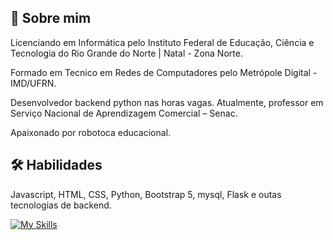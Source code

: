 
## 🚀 Sobre mim
Licenciando em Informática pelo Instituto Federal de Educação, Ciência e Tecnologia do Rio Grande do Norte | Natal - Zona Norte.

Formado em Tecnico em Redes de Computadores pelo Metrópole Digital - IMD/UFRN.

Desenvolvedor backend python nas horas vagas. 
Atualmente, professor em Serviço Nacional de Aprendizagem Comercial – Senac.

Apaixonado por robotoca educacional. 
## 🛠 Habilidades
Javascript, HTML, CSS, Python, Bootstrap 5, mysql, Flask e outas tecnologias de backend. 


 [![My Skills](https://skillicons.dev/icons?i=js,html,css,python,bootstrap,mysql,flask,django,docker,git,rails,raspberrypi,ruby,angular,github)](https://skillicons.dev)
 
 